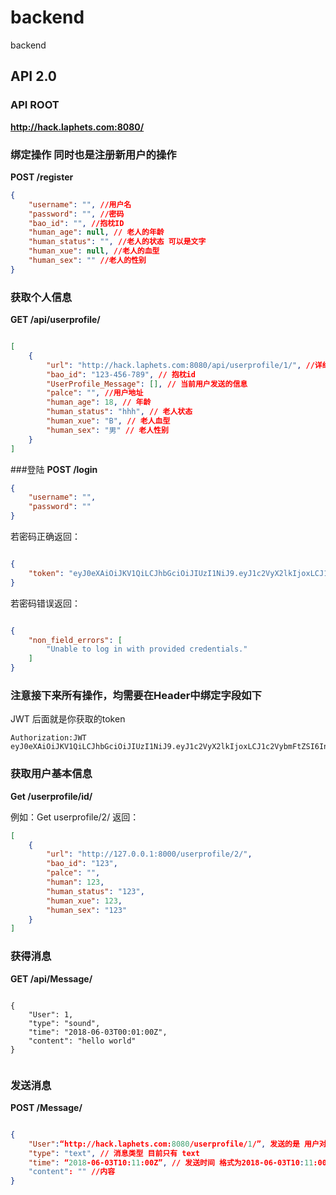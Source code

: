 # backend
backend

## API 2.0
### API ROOT
**http://hack.laphets.com:8080/**
### 绑定操作 同时也是注册新用户的操作
**POST /register**

```json
{
    "username": "", //用户名
    "password": "", //密码
    "bao_id": "", //抱枕ID
    "human_age": null, // 老人的年龄
    "human_status": "", //老人的状态 可以是文字
    "human_xue": null, //老人的血型
    "human_sex": "" //老人的性别
}
```
### 获取个人信息 

**GET /api/userprofile/**

```json

[
    {
        "url": "http://hack.laphets.com:8080/api/userprofile/1/", //详细信息
        "bao_id": "123-456-789", // 抱枕id
        "UserProfile_Message": [], // 当前用户发送的信息
        "palce": "", //用户地址
        "human_age": 18, // 年龄
        "human_status": "hhh", // 老人状态
        "human_xue": "B", // 老人血型
        "human_sex": "男" // 老人性别
    }
]


```


###登陆
**POST /login** 

```json
{
    "username": "",
    "password": ""
}
```

若密码正确返回：

```json

{
    "token": "eyJ0eXAiOiJKV1QiLCJhbGciOiJIUzI1NiJ9.eyJ1c2VyX2lkIjoxLCJ1c2VybmFtZSI6IndnYiIsImV4cCI6MTUyNzk1ODgxMywiZW1haWwiOiIxQDE2My5jb20ifQ.Ihrnc3vAB-w_WbuHSupm2oZoRjCOkq36m3F-uTACe_Q"
}

```
若密码错误返回：

```json

{
    "non_field_errors": [
        "Unable to log in with provided credentials."
    ]
}
```

### 注意接下来所有操作，均需要在Header中绑定字段如下
JWT 后面就是你获取的token

```
Authorization:JWT eyJ0eXAiOiJKV1QiLCJhbGciOiJIUzI1NiJ9.eyJ1c2VyX2lkIjoxLCJ1c2VybmFtZSI6IndnYiIsImV4cCI6MTUyNzk3ODExOCwiZW1haWwiOiIxQDE2My5jb20ifQ.pjqKbjCUPp2NFkOr8ktDesltA1C3_l5sfV9YmNzZnXI

```


### 获取用户基本信息
**Get /userprofile/id/**

例如：Get userprofile/2/
返回：

```json
[
    {
        "url": "http://127.0.0.1:8000/userprofile/2/",
        "bao_id": "123",
        "palce": "",
        "human": 123,
        "human_status": "123",
        "human_xue": 123,
        "human_sex": "123"
    }
]

```


### 获得消息
**GET /api/Message/**

```

{
    "User": 1,
    "type": "sound",
    "time": "2018-06-03T00:01:00Z",
    "content": "hello world"
}


```

### 发送消息
**POST /Message/**

```json

{
    "User":“http://hack.laphets.com:8080/userprofile/1/”, 发送的是 用户对应的url
    "type": "text", // 消息类型 目前只有 text
    "time": “2018-06-03T10:11:00Z”, // 发送时间 格式为2018-06-03T10:11:00Z
    "content": "" //内容
}

```







